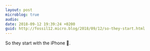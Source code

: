 ```yaml
---
layout: post
microblog: true
audio: 
date: 2018-09-12 19:39:24 +0200
guid: http://fossil12.micro.blog/2018/09/12/so-they-start.html
---
```

So they start with the iPhone 🎾.
